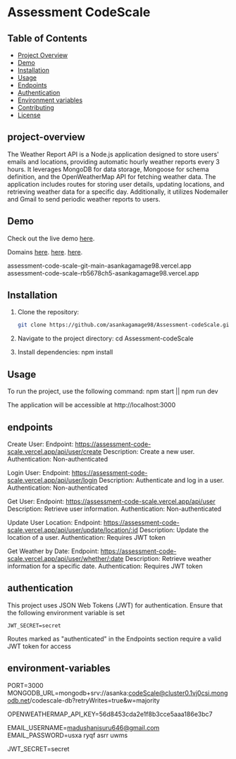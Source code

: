 # Assessment CodeScale


## Table of Contents

- [Project Overview](#project-overview)
- [Demo](#demo)
- [Installation](#installation)
- [Usage](#usage)
- [Endpoints](#endpoints)
- [Authentication](#authentication)
- [Environment variables](#environment-variables)
- [Contributing](#contributing)
- [License](#license)

## project-overview

The Weather Report API is a Node.js application designed to store users' emails and locations, providing automatic hourly weather reports every 3 hours. It leverages MongoDB for data storage, Mongoose for schema definition, and the OpenWeatherMap API for fetching weather data. The application includes routes for storing user details, updating locations, and retrieving weather data for a specific day. Additionally, it utilizes Nodemailer and Gmail to send periodic weather reports to users.

## Demo
Check out the live demo
[here](https://assessment-code-scale-rb5678ch5-asankagamage98.vercel.app).

Domains
[here](https://assessment-code-scale.vercel.app/).
[here](https://assessment-code-scale-git-main-asankagamage98.vercel.app/).
[here](https://assessment-code-scale-rb5678ch5-asankagamage98.vercel.app/).


assessment-code-scale-git-main-asankagamage98.vercel.app
assessment-code-scale-rb5678ch5-asankagamage98.vercel.app

## Installation

1. Clone the repository:

   ```bash
   git clone https://github.com/asankagamage98/Assessment-codeScale.git

2. Navigate to the project directory:
    cd Assessment-codeScale

3. Install dependencies:
    npm install


## Usage
To run the project, use the following command:
    npm start || npm run dev

The application will be accessible at http://localhost:3000


## endpoints
Create User:
Endpoint: https://assessment-code-scale.vercel.app/api/user/create
Description: Create a new user.
Authentication: Non-authenticated

Login User:
Endpoint: https://assessment-code-scale.vercel.app/api/user/login
Description: Authenticate and log in a user.
Authentication: Non-authenticated

Get User:
Endpoint: https://assessment-code-scale.vercel.app/api/user
Description: Retrieve user information.
Authentication: Non-authenticated

Update User Location:
Endpoint: https://assessment-code-scale.vercel.app/api/user/update/location/:id
Description: Update the location of a user.
Authentication: Requires JWT token

Get Weather by Date:
Endpoint: https://assessment-code-scale.vercel.app/api/user/whether/:date
Description: Retrieve weather information for a specific date.
Authentication: Requires JWT token

## authentication
This project uses JSON Web Tokens (JWT) for authentication. Ensure that the following environment variable is set

    JWT_SECRET=secret

Routes marked as "authenticated" in the Endpoints section require a valid JWT token for access


## environment-variables

PORT=3000
MONGODB_URL=mongodb+srv://asanka:codeScale@cluster0.1vj0csi.mongodb.net/codescale-db?retryWrites=true&w=majority

OPENWEATHERMAP_API_KEY=56d8453cda2e1f8b3cce5aaa186e3bc7


EMAIL_USERNAME=madushanisuru646@gmail.com
EMAIL_PASSWORD=usxa ryqf asrr uwms


JWT_SECRET=secret
